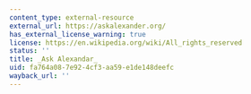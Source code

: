 ```yaml
---
content_type: external-resource
external_url: https://askalexander.org/
has_external_license_warning: true
license: https://en.wikipedia.org/wiki/All_rights_reserved
status: ''
title: _Ask Alexandar_
uid: fa764a08-7e92-4cf3-aa59-e1de148deefc
wayback_url: ''
---
```

